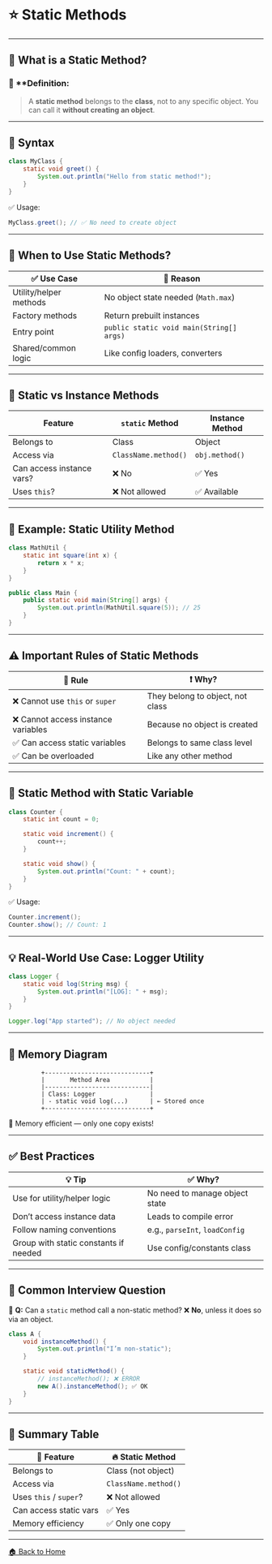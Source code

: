 # ⭐ Static Methods 

---

## 🧠 What is a Static Method?

### 📌 \*\*Definition:

> A **static method** belongs to the **class**, not to any specific object.
> You can call it **without creating an object**.

---

## 🔧 Syntax

```java
class MyClass {
    static void greet() {
        System.out.println("Hello from static method!");
    }
}
```

✅ Usage:

```java
MyClass.greet(); // ✅ No need to create object
```

---

## 🎯 When to Use Static Methods?

| ✅ Use Case             | 🎯 Reason                                |
| ---------------------- | ---------------------------------------- |
| Utility/helper methods | No object state needed (`Math.max`)      |
| Factory methods        | Return prebuilt instances                |
| Entry point            | `public static void main(String[] args)` |
| Shared/common logic    | Like config loaders, converters          |

---

## 🏢 Static vs Instance Methods

| Feature                   | `static` Method      | Instance Method |
| ------------------------- | -------------------- | --------------- |
| Belongs to                | Class                | Object          |
| Access via                | `ClassName.method()` | `obj.method()`  |
| Can access instance vars? | ❌ No                 | ✅ Yes           |
| Uses `this`?              | ❌ Not allowed        | ✅ Available     |

---

## 🔧 Example: Static Utility Method

```java
class MathUtil {
    static int square(int x) {
        return x * x;
    }
}

public class Main {
    public static void main(String[] args) {
        System.out.println(MathUtil.square(5)); // 25
    }
}
```

---

## ⚠️ Important Rules of Static Methods

| 🚫 Rule                            | ❗ Why?                           |
| ---------------------------------- | -------------------------------- |
| ❌ Cannot use `this` or `super`     | They belong to object, not class |
| ❌ Cannot access instance variables | Because no object is created     |
| ✅ Can access static variables      | Belongs to same class level      |
| ✅ Can be overloaded                | Like any other method            |

---

## 🔧 Static Method with Static Variable

```java
class Counter {
    static int count = 0;

    static void increment() {
        count++;
    }

    static void show() {
        System.out.println("Count: " + count);
    }
}
```

✅ Usage:

```java
Counter.increment();
Counter.show(); // Count: 1
```

---

## 💡 Real-World Use Case: Logger Utility

```java
class Logger {
    static void log(String msg) {
        System.out.println("[LOG]: " + msg);
    }
}
```

```java
Logger.log("App started"); // No object needed
```

---

## 🧠 Memory Diagram

```
         +-----------------------------+
         |       Method Area           |
         |-----------------------------|
         | Class: Logger               |
         | - static void log(...)      | ← Stored once
         +-----------------------------+
```

🧾 Memory efficient — only one copy exists!

---

## ✅ Best Practices

| 💡 Tip                                | ✅ Why?                         |
| ------------------------------------- | ------------------------------ |
| Use for utility/helper logic          | No need to manage object state |
| Don’t access instance data            | Leads to compile error         |
| Follow naming conventions             | e.g., `parseInt`, `loadConfig` |
| Group with static constants if needed | Use config/constants class     |

---

## 🧪 Common Interview Question

🧠 **Q:** Can a `static` method call a non-static method?
❌ **No**, unless it does so via an object.

```java
class A {
    void instanceMethod() {
        System.out.println("I’m non-static");
    }

    static void staticMethod() {
        // instanceMethod(); ❌ ERROR
        new A().instanceMethod(); ✅ OK
    }
}
```

---

## 🏁 Summary Table

| 🔧 Feature             | 🔥 Static Method     |
| ---------------------- | -------------------- |
| Belongs to             | Class (not object)   |
| Access via             | `ClassName.method()` |
| Uses `this` / `super`? | ❌ Not allowed        |
| Can access static vars | ✅ Yes                |
| Memory efficiency      | ✅ Only one copy      |

---

[🏠 Back to Home](../..)
